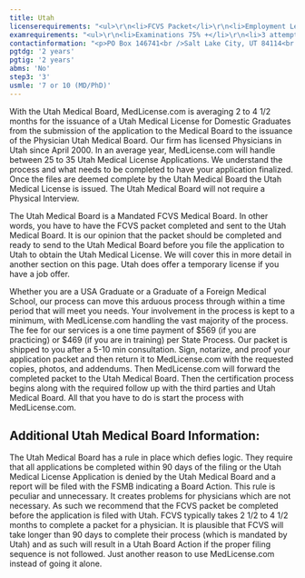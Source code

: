 ```yaml
---
title: Utah
licenserequirements: "<ul>\r\n<li>FCVS Packet</li>\r\n<li>Employment Letter for Temporary License</li>\r\n<li>NPDB-HIPDB Report</li>\r\n<li>Criminal Background Check</li>\r\n<li>State Medical Licenses (all)</li>\r\n</ul>"
examrequirements: "<ul>\r\n<li>Examinations 75% +</li>\r\n<li>3 attempt limit - All Steps of the USMLE</li>\r\n<li>7 year limit - USMLE (10 if MD/PhD)</li>\r\n<li>2 year PGY for USA Grads</li>\r\n<li>2 year PGY for International Grads</li>\r\n<li>No 10 year rule</li>\r\n<li>State Exam Accepted if Pre-1975</li>\r\n</ul>"
contactinformation: "<p>PO Box 146741<br />Salt Lake City, UT 84114<br />Phone: (801) 530-6628<br />Fax: (801) 530-6511</p>\r\n<p><a href=\"https://dopl.utah.gov/\">www.dopl.utah.gov</a></p>"
pgtdg: '2 years'
pgtig: '2 years'
abms: 'No'
step3: '3'
usmle: '7 or 10 (MD/PhD)'
---
```


<p>With the Utah Medical Board, MedLicense.com is averaging 2 to 4 1/2 months for the issuance of a Utah Medical License for Domestic Graduates from the submission of the application to the Medical Board to the issuance of the Physician Utah Medical Board. Our firm has licensed Physicians in Utah since April 2000. In an average year, MedLicense.com will handle between 25 to 35 Utah Medical License Applications. We understand the process and what needs to be completed to have your application finalized. Once the files are deemed complete by the Utah Medical Board the Utah Medical License is issued. The Utah Medical Board will not require a Physical Interview.</p>
<p>The Utah Medical Board is a Mandated FCVS Medical Board. In other words, you have to have the FCVS packet completed and sent to the Utah Medical Board. It is our opinion that the packet should be completed and ready to send to the Utah Medical Board before you file the application to Utah to obtain the Utah Medical License. We will cover this in more detail in another section on this page. Utah does offer a temporary license if you have a job offer.</p>
<p>Whether you are a USA Graduate or a Graduate of a Foreign Medical School, our process can move this arduous process through within a time period that will meet you needs. Your involvement in the process is kept to a minimum, with MedLicense.com handling the vast majority of the process. The fee for our services is a one time payment of $569 (if you are practicing) or $469 (if you are in training) per State Process. Our packet is shipped to you after a 5-10 min consultation. Sign, notarize, and proof your application packet and then return it to MedLicense.com with the requested copies, photos, and addendums. Then MedLicense.com will forward the completed packet to the Utah Medical Board. Then the certification process begins along with the required follow up with the third parties and Utah Medical Board. All that you have to do is start the process with MedLicense.com.</p>
<h2 id="mcetoc_1ce9m3u3l0">Additional Utah Medical Board Information:</h2>
<p>The Utah Medical Board has a rule in place which defies logic. They require that all applications be completed within 90 days of the filing or the Utah Medical License Application is denied by the Utah Medical Board and a report will be filed with the FSMB indicating a Board Action. This rule is peculiar and unnecessary. It creates problems for physicians which are not necessary. As such we recommend that the FCVS packet be completed before the application is filed with Utah. FCVS typically takes 2 1/2 to 4 1/2 months to complete a packet for a physician. It is plausible that FCVS will take longer than 90 days to complete their process (which is mandated by Utah) and as such will result in a Utah Board Action if the proper filing sequence is not followed. Just another reason to use MedLicense.com instead of going it alone.</p>